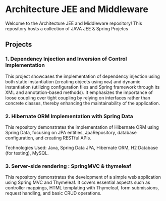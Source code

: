 # Architecture JEE and Middleware

Welcome to the Architecture JEE and Middleware repository! This repository hosts a collection of JAVA JEE & Spring Projetcs
## Projects

### 1. Dependency Injection and Inversion of Control Implementation
This project showcases the implementation of dependency injection using both static instantiation (creating objects using `new`) and dynamic instantiation (utilizing configuration files and Spring framework through its XML and annotation-based methods). It emphasizes the importance of loose coupling over tight coupling by relying on interfaces rather than concrete classes, thereby enhancing the maintainability of the application.


### 2. Hibernate ORM Implementation with Spring Data

This repository demonstrates the implementation of Hibernate ORM using Spring Data, focusing on JPA entities, JpaRepository, database configuration, and creating RESTful APIs.

Technologies Used: Java, Spring Data JPA, Hibernate ORM, H2 Database (for testing), MySQL.

### 3. Server-side rendering : SpringMVC & thymeleaf 

This repository demonstrates the development of a simple web application using Spring MVC and Thymeleaf. It covers essential aspects such as controller mappings, HTML templating with Thymeleaf, form submissions, request handling, and basic CRUD operations.
